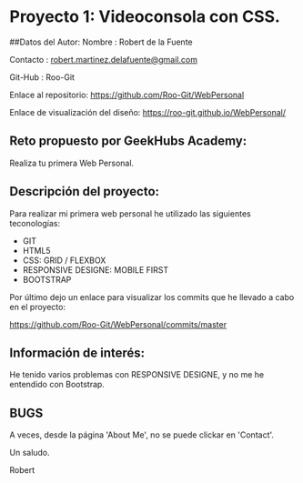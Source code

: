 # Proyecto 1: Videoconsola con CSS.

##Datos del Autor:
Nombre : Robert de la Fuente

Contacto : robert.martinez.delafuente@gmail.com

Git-Hub : Roo-Git

Enlace al repositorio: https://github.com/Roo-Git/WebPersonal

Enlace de visualización del diseño: https://roo-git.github.io/WebPersonal/

## Reto propuesto por GeekHubs Academy:
Realiza tu primera Web Personal.

## Descripción del proyecto:

Para realizar mi primera web personal he utilizado las siguientes teconologías:

- GIT
- HTML5
- CSS: GRID / FLEXBOX
- RESPONSIVE DESIGNE: MOBILE FIRST
- BOOTSTRAP



Por último dejo un enlace para visualizar los commits que he llevado a cabo en el proyecto:

https://github.com/Roo-Git/WebPersonal/commits/master



## Información de interés:

He tenido varios problemas con RESPONSIVE DESIGNE, y no me he entendido con Bootstrap. 

## BUGS

A veces, desde la página 'About Me', no se puede clickar en 'Contact'.

Un saludo.

Robert